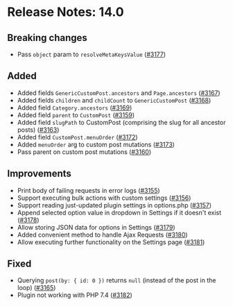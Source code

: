 # Release Notes: 14.0

## Breaking changes

- Pass `object` param to `resolveMetaKeysValue` ([#3177](https://github.com/GatoGraphQL/GatoGraphQL/pull/3177))

## Added

- Added fields `GenericCustomPost.ancestors` and `Page.ancestors` ([#3167](https://github.com/GatoGraphQL/GatoGraphQL/pull/3167))
- Added fields `children` and `childCount` to `GenericCustomPost` ([#3168](https://github.com/GatoGraphQL/GatoGraphQL/pull/3168))
- Added field `Category.ancestors` ([#3169](https://github.com/GatoGraphQL/GatoGraphQL/pull/3169))
- Added field `parent` to `CustomPost` ([#3159](https://github.com/GatoGraphQL/GatoGraphQL/pull/3159))
- Added field `slugPath` to CustomPost (comprising the slug for all ancestor posts) ([#3163](https://github.com/GatoGraphQL/GatoGraphQL/pull/3163))
- Added field `CustomPost.menuOrder` ([#3172](https://github.com/GatoGraphQL/GatoGraphQL/pull/3172))
- Added `menuOrder` arg to custom post mutations ([#3173](https://github.com/GatoGraphQL/GatoGraphQL/pull/3173))
- Pass parent on custom post mutations ([#3160](https://github.com/GatoGraphQL/GatoGraphQL/pull/3160))

## Improvements

- Print body of failing requests in error logs ([#3155](https://github.com/GatoGraphQL/GatoGraphQL/pull/3155))
- Support executing bulk actions with custom settings ([#3156](https://github.com/GatoGraphQL/GatoGraphQL/pull/3156))
- Support reading just-updated plugin settings in options.php ([#3157](https://github.com/GatoGraphQL/GatoGraphQL/pull/3157))
- Append selected option value in dropdown in Settings if it doesn't exist ([#3178](https://github.com/GatoGraphQL/GatoGraphQL/pull/3178))
- Allow storing JSON data for options in Settings ([#3179](https://github.com/GatoGraphQL/GatoGraphQL/pull/3179))
- Added convenient method to handle Ajax Requests ([#3180](https://github.com/GatoGraphQL/GatoGraphQL/pull/3180))
- Allow executing further functionality on the Settings page ([#3181](https://github.com/GatoGraphQL/GatoGraphQL/pull/3181))

## Fixed

- Querying `post(by: { id: 0 })` returns `null` (instead of the post in the loop) ([#3165](https://github.com/GatoGraphQL/GatoGraphQL/pull/3165))
- Plugin not working with PHP 7.4 ([#3182](https://github.com/GatoGraphQL/GatoGraphQL/pull/3182))
